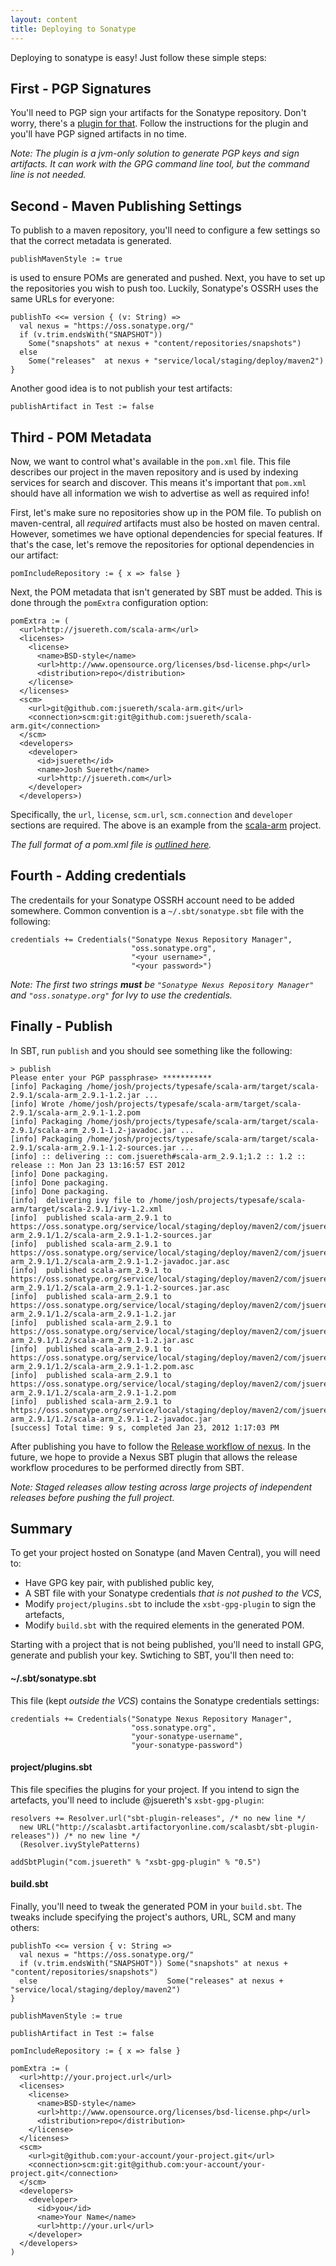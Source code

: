 ```yaml
---
layout: content
title: Deploying to Sonatype
---
```


Deploying to sonatype is easy!  Just follow these simple steps:

## First - PGP Signatures ##

You'll need to PGP sign your artifacts for the Sonatype repository.  Don't worry, there's a [plugin for that](http://scala-sbt.org/xsbt-gpg-plugin).  Follow the instructions for the plugin and you'll have PGP signed artifacts in no time.

*Note: The plugin is a jvm-only solution to generate PGP keys and sign artifacts.  It can work with the GPG command line tool, but the command line is not needed.*


## Second - Maven Publishing Settings ##

To publish to a maven repository, you'll need to configure a few settings so that the correct metadata is generated.


    publishMavenStyle := true


is used to ensure POMs are generated and pushed.  Next, you have to set up the repositories you wish to push too.  Luckily, Sonatype's OSSRH uses the same URLs for everyone:

    publishTo <<= version { (v: String) =>
      val nexus = "https://oss.sonatype.org/"
      if (v.trim.endsWith("SNAPSHOT")) 
        Some("snapshots" at nexus + "content/repositories/snapshots") 
      else
        Some("releases"  at nexus + "service/local/staging/deploy/maven2")
    }

Another good idea is to not publish your test artifacts:

    publishArtifact in Test := false

## Third - POM Metadata ##

Now, we want to control what's available in the `pom.xml` file.  This file describes our project in the maven repository and is used by indexing services for search and discover.   This means it's important that `pom.xml` should have all information we wish to advertise as well as required info!

First, let's make sure no repositories show up in the POM file.   To publish on maven-central, all *required* artifacts must also be hosted on maven central.  However, sometimes we have optional dependencies for special features.   If that's the case, let's remove the repositories for optional dependencies in our artifact:

    pomIncludeRepository := { x => false }

Next, the POM metadata that isn't generated by SBT must be added.   This is done through the `pomExtra` configuration option:

    pomExtra := (
      <url>http://jsuereth.com/scala-arm</url>
      <licenses>
        <license>
          <name>BSD-style</name>
          <url>http://www.opensource.org/licenses/bsd-license.php</url>
          <distribution>repo</distribution>
        </license>
      </licenses>
      <scm>
        <url>git@github.com:jsuereth/scala-arm.git</url>
        <connection>scm:git:git@github.com:jsuereth/scala-arm.git</connection>
      </scm>
      <developers>
        <developer>
          <id>jsuereth</id>
          <name>Josh Suereth</name>
          <url>http://jsuereth.com</url>
        </developer>
      </developers>)

Specifically, the `url`, `license`, `scm.url`, `scm.connection` and `developer` sections are required.   The  above is an example from the [scala-arm](http://jsuereth.com/scala-arm) project.

*The full format of a pom.xml file is [outlined here](http://maven.apache.org/pom.html).*

## Fourth - Adding credentials ##

The credentails for your Sonatype OSSRH account need to be added somewhere.  Common convention is a `~/.sbt/sonatype.sbt` file with the following:

    credentials += Credentials("Sonatype Nexus Repository Manager", 
                               "oss.sonatype.org", 
                               "<your username>",
                               "<your password>")

*Note: The first two strings **must** be `"Sonatype Nexus Repository Manager"` and `"oss.sonatype.org"` for Ivy to use the credentials.*

## Finally - Publish ##

In SBT, run `publish` and you should see something like the following:

    > publish
    Please enter your PGP passphrase> ***********
    [info] Packaging /home/josh/projects/typesafe/scala-arm/target/scala-2.9.1/scala-arm_2.9.1-1.2.jar ...
    [info] Wrote /home/josh/projects/typesafe/scala-arm/target/scala-2.9.1/scala-arm_2.9.1-1.2.pom
    [info] Packaging /home/josh/projects/typesafe/scala-arm/target/scala-2.9.1/scala-arm_2.9.1-1.2-javadoc.jar ...
    [info] Packaging /home/josh/projects/typesafe/scala-arm/target/scala-2.9.1/scala-arm_2.9.1-1.2-sources.jar ...
    [info] :: delivering :: com.jsuereth#scala-arm_2.9.1;1.2 :: 1.2 :: release :: Mon Jan 23 13:16:57 EST 2012
    [info] Done packaging.
    [info] Done packaging.
    [info] Done packaging.
    [info] 	delivering ivy file to /home/josh/projects/typesafe/scala-arm/target/scala-2.9.1/ivy-1.2.xml
    [info] 	published scala-arm_2.9.1 to https://oss.sonatype.org/service/local/staging/deploy/maven2/com/jsuereth/scala-arm_2.9.1/1.2/scala-arm_2.9.1-1.2-sources.jar
    [info] 	published scala-arm_2.9.1 to https://oss.sonatype.org/service/local/staging/deploy/maven2/com/jsuereth/scala-arm_2.9.1/1.2/scala-arm_2.9.1-1.2-javadoc.jar.asc
    [info] 	published scala-arm_2.9.1 to https://oss.sonatype.org/service/local/staging/deploy/maven2/com/jsuereth/scala-arm_2.9.1/1.2/scala-arm_2.9.1-1.2-sources.jar.asc
    [info] 	published scala-arm_2.9.1 to https://oss.sonatype.org/service/local/staging/deploy/maven2/com/jsuereth/scala-arm_2.9.1/1.2/scala-arm_2.9.1-1.2.jar
    [info] 	published scala-arm_2.9.1 to https://oss.sonatype.org/service/local/staging/deploy/maven2/com/jsuereth/scala-arm_2.9.1/1.2/scala-arm_2.9.1-1.2.jar.asc
    [info] 	published scala-arm_2.9.1 to https://oss.sonatype.org/service/local/staging/deploy/maven2/com/jsuereth/scala-arm_2.9.1/1.2/scala-arm_2.9.1-1.2.pom.asc
    [info] 	published scala-arm_2.9.1 to https://oss.sonatype.org/service/local/staging/deploy/maven2/com/jsuereth/scala-arm_2.9.1/1.2/scala-arm_2.9.1-1.2.pom
    [info] 	published scala-arm_2.9.1 to https://oss.sonatype.org/service/local/staging/deploy/maven2/com/jsuereth/scala-arm_2.9.1/1.2/scala-arm_2.9.1-1.2-javadoc.jar
    [success] Total time: 9 s, completed Jan 23, 2012 1:17:03 PM



After publishing you have to follow the [Release workflow of nexus](https://docs.sonatype.org/display/Repository/Sonatype+OSS+Maven+Repository+Usage+Guide#SonatypeOSSMavenRepositoryUsageGuide-8.ReleaseIt).  In the future, we hope to provide a Nexus SBT plugin that allows the release workflow procedures to be performed directly from SBT.

*Note: Staged releases allow testing across large projects of independent releases before pushing the full project.*

## Summary ##

To get your project hosted on Sonatype (and Maven Central), you will need to:

* Have GPG key pair, with published public key,
* A SBT file with your Sonatype credentials *that is not pushed to the VCS*,
* Modify `project/plugins.sbt` to include the `xsbt-gpg-plugin` to sign the artefacts,
* Modify `build.sbt` with the required elements in the generated POM.

Starting with a project that is not being published, you'll need to install GPG, generate and publish your key. Swtiching to SBT,
you'll then need to:

#### ~/.sbt/sonatype.sbt

This file (kept *outside the VCS*) contains the Sonatype credentials settings:

    credentials += Credentials("Sonatype Nexus Repository Manager",
                               "oss.sonatype.org",
                               "your-sonatype-username",
                               "your-sonatype-password")

#### project/plugins.sbt

This file specifies the plugins for your project. If you intend to sign the artefacts, you'll need to include @jsuereth's `xsbt-gpg-plugin`:

    resolvers += Resolver.url("sbt-plugin-releases", /* no new line */
      new URL("http://scalasbt.artifactoryonline.com/scalasbt/sbt-plugin-releases")) /* no new line */
      (Resolver.ivyStylePatterns)
    
    addSbtPlugin("com.jsuereth" % "xsbt-gpg-plugin" % "0.5")

#### build.sbt

Finally, you'll need to tweak the generated POM in your `build.sbt`. The tweaks include specifying the project's authors, URL, SCM and many others:

    publishTo <<= version { v: String =>
      val nexus = "https://oss.sonatype.org/"
      if (v.trim.endsWith("SNAPSHOT")) Some("snapshots" at nexus + "content/repositories/snapshots")
      else                             Some("releases" at nexus + "service/local/staging/deploy/maven2")
    }
    
    publishMavenStyle := true
    
    publishArtifact in Test := false
    
    pomIncludeRepository := { x => false }
    
    pomExtra := (
      <url>http://your.project.url</url>
      <licenses>
        <license>
          <name>BSD-style</name>
          <url>http://www.opensource.org/licenses/bsd-license.php</url>
          <distribution>repo</distribution>
        </license>
      </licenses>
      <scm>
        <url>git@github.com:your-account/your-project.git</url>
        <connection>scm:git:git@github.com:your-account/your-project.git</connection>
      </scm>
      <developers>
        <developer>
          <id>you</id>
          <name>Your Name</name>
          <url>http://your.url</url>
        </developer>
      </developers>
    )
